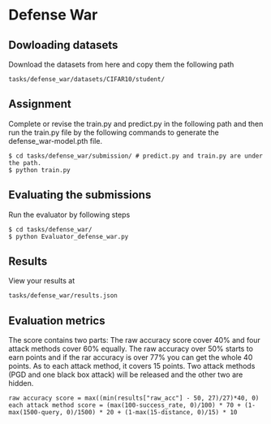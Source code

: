# Defense War

## Dowloading datasets
Download the datasets from here and copy them the following path
```
tasks/defense_war/datasets/CIFAR10/student/
```

## Assignment
Complete or revise the train.py and predict.py in the following path and then run the train.py file by the following commands to generate the defense_war-model.pth file.
```
$ cd tasks/defense_war/submission/ # predict.py and train.py are under the path.
$ python train.py
```

## Evaluating the submissions
Run the evaluator by following steps
```
$ cd tasks/defense_war/
$ python Evaluator_defense_war.py
```


## Results
View your results at
```
tasks/defense_war/results.json
```

## Evaluation metrics
The score contains two parts: The raw accuracy score cover 40% and four attack methods cover 60% equally. The raw accuracy over 50% starts to earn points and if the rar accuracy is over 77% you can get the whole 40 points. As to each attack method, it covers 15 points. Two attack methods (PGD and one black box attack) will be released and the other two are hidden.

`raw accuracy score = max((min(results["raw_acc"] - 50, 27)/27)*40, 0)`
`each attack method score = (max(100-success_rate, 0)/100) * 70 + (1-max(1500-query, 0)/1500) * 20 + (1-max(15-distance, 0)/15) * 10`

